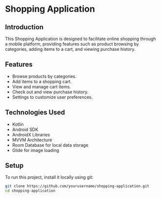 # Shopping Application

## Introduction
This Shopping Application is designed to facilitate online shopping through a mobile platform, providing features such as product browsing by categories, adding items to a cart, and viewing purchase history.

## Features
- Browse products by categories.
- Add items to a shopping cart.
- View and manage cart items.
- Check out and view purchase history.
- Settings to customize user preferences.

## Technologies Used
- Kotlin
- Android SDK
- AndroidX Libraries
- MVVM Architecture
- Room Database for local data storage
- Glide for image loading

## Setup
To run this project, install it locally using git:

```bash
git clone https://github.com/yourusername/shopping-application.git
cd shopping-application

